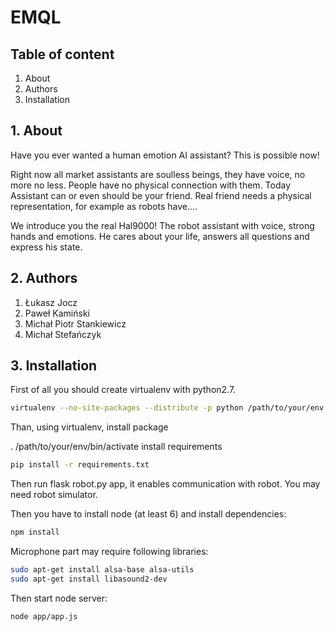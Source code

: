 # EMQL

## Table of content

1. About
2. Authors
3. Installation

## 1. About
Have you ever wanted a human emotion AI assistant? This is possible now!

Right now all market assistants are soulless beings, they have voice, no more no less.
People have no physical connection with them. Today Assistant can or even should be your friend.
Real friend needs a physical representation, for example as robots have....

We introduce you the real Hal9000! The robot assistant with voice, strong hands and emotions. He cares about your life,
answers all questions and express his state.

## 2. Authors
1. Łukasz Jocz
2. Paweł Kamiński
3. Michał Piotr Stankiewicz
4. Michał Stefańczyk

## 3. Installation

First of all you should create virtualenv with python2.7.

```sh
virtualenv --no-site-packages --distribute -p python /path/to/your/env
```
Than, using virtualenv, install package

. /path/to/your/env/bin/activate
install requirements

```sh
pip install -r requirements.txt
```

Then run flask robot.py app, it enables communication with robot. You may need robot simulator.

Then you have to install node (at least 6) and install dependencies:
```sh
npm install 
```

Microphone part may require following libraries:
```sh
sudo apt-get install alsa-base alsa-utils
sudo apt-get install libasound2-dev
```

Then start node server:
```sh
node app/app.js
```

